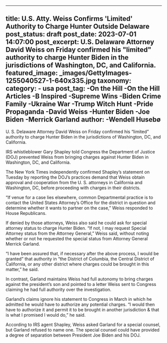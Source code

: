 
---
title: U.S. Atty. Weiss Confirms &#39;Limited&#39; Authority to Charge Hunter Outside Delaware 
post_status: draft
post_date: 2023-07-01 14:07:00 
post_excerpt: U.S. Delaware Attorney David Weiss on Friday confirmed his &quot;limited&quot; authority to charge Hunter Biden in the jurisdictions of Washington, DC, and California. 
featured_image: _images/GettyImages-1255040527-1-640x335.jpg 
taxonomy:
    category:
        - usa 
    post_tag:
        -On the Hill
        -On the Hill Articles
        -B Inspired
        -Supreme Wins
        -Biden Crime Family
        -Ukraine War
        -Trump Witch Hunt
        -Pride Propaganda
        -David Weiss
        -Hunter Biden
        -Joe Biden
        -Merrick Garland
    author:
        -Wendell Husebø
---
U. S. Delaware Attorney David Weiss on Friday confirmed his “limited” authority to charge Hunter Biden in the jurisdictions of Washington, DC, and California.

IRS whistleblower Gary Shapley told Congress the Department of Justice (DOJ) prevented Weiss from bringing charges against Hunter Biden in Washington, DC, and California.

The New York Times independently confirmed Shapley’s statement on Tuesday by reporting the DOJ’s practices demand that Weiss obtain approval and cooperation from the U. S. attorneys in California and Washington, DC, before proceeding with charges in their districts.

“If venue for a case lies elsewhere, common Departmental practice is to contact the United States Attorney’s Office for the district in question and determine whether it wants to partner on the case,” Weiss responded to House Republicans.

If denied by those attorneys, Weiss also said he could ask for special attorney status to charge Hunter Biden. “If not, I may request Special Attorney status from the Attorney General,” Weiss said, without noting whether or not he requested the special status from Attorney General Merrick Garland.

“I have been assured that, if necessary after the above process, I would be granted” that authority in “the District of Columbia, the Central District of California, or any other district where charges could be brought in this matter,” he said.

In contrast, Garland maintains Weiss had full autonomy to bring charges against the president’s son and pointed to a letter Weiss sent to Congress claiming he had full authority over the investigation.

Garland’s claims ignore his statement to Congress in March in which he admitted he would have to authorize any potential charges. “I would then have to authorize it and permit it to be brought in another jurisdiction &amp; that is what I promised I would do,” he said.

According to IRS agent Shapley, Weiss asked Garland for a special counsel, but Garland refused to name one. The special counsel could have provided a degree of separation between President Joe Biden and his DOJ. 